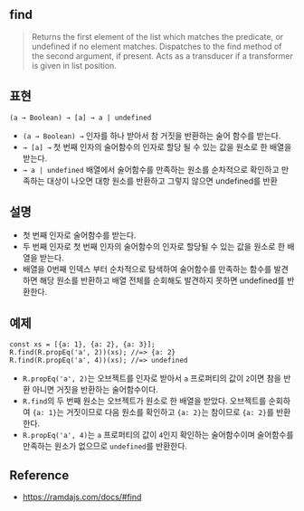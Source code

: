 ## find
> Returns the first element of the list which matches the predicate, or undefined if no element matches.
> Dispatches to the find method of the second argument, if present.
> Acts as a transducer if a transformer is given in list position.

## 표현
```
(a → Boolean) → [a] → a | undefined
```
- `(a → Boolean) →` 인자를 하나 받아서 참 거짓을 반환하는 술어 함수를 받는다.
- `→ [a] →` 첫 번째 인자의 술어함수의 인자로 할당 될 수 있는 값을 원소로 한 배열을 받는다.
- `→ a | undefined` 배열에서 술어함수를 만족하는 원소를 순차적으로 확인하고 만족하는 대상이 나오면 대항 원소를 반환하고 그렇지 않으면 undefined를 반환

## 설명
- 첫 번째 인자로 술어함수를 받는다.
- 두 번째 인자로 첫 번째 인자의 술어함수의 인자로 할당될 수 있는 값을 원소로 한 배열을 받는다.
- 배열을 0번째 인덱스 부터 순차적으로 탐색하여 술어함수를 만족하는 함수를 발견하면 해당 원소를 반환하고 배열 전체를 순회해도 발견하지 못하면 undefined를 반환한다.

## 예제
```
const xs = [{a: 1}, {a: 2}, {a: 3}];
R.find(R.propEq('a', 2))(xs); //=> {a: 2}
R.find(R.propEq('a', 4))(xs); //=> undefined
```
- `R.propEq('a', 2)`는 오브젝트를 인자로 받아서 `a` 프로퍼티의 값이 `2`이면 참을 반환 아니면 거짓을 반환하는 술어함수이다.
- `R.find`의 두 번째 원소는 오브젝트가 원소로 한 배열을 받았다. 오브젝트를 순회하여 `{a: 1}`는 거짓이므로 다음 원소를 확인하고 `{a: 2}`는 참이므로 `{a: 2}`를 반환한다.
- `R.propEq('a', 4)`는 `a` 프로퍼티의 값이 `4`인지 확인하는 술어함수이며 술어함수를 만족하는 원소가 없으므로 `undefined`를 반환한다.

## Reference
- https://ramdajs.com/docs/#find
